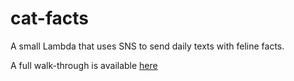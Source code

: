 # cat-facts

A small Lambda that uses SNS to send daily texts with feline facts.

A full walk-through is available [here](https://willthatscale.com/send-daily-texts-with-lambda-and-sns/)
